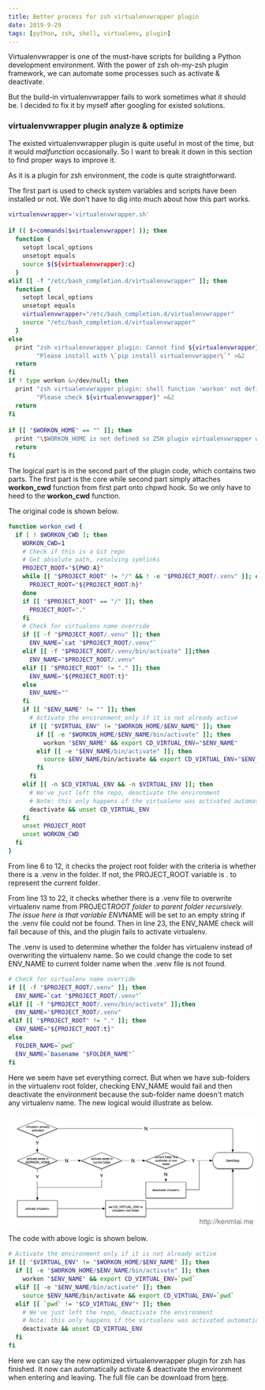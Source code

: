```yaml
---
title: Better process for zsh virtualenvwrapper plugin
date: 2019-9-29
tags: [python, zsh, shell, virtualenv, plugin]
---
```



Virtualenvwrapper is one of the must-have scripts for building a Python development environment. With the power of zsh oh-my-zsh plugin framework, we can automate some processes such as activate & deactivate.

But the build-in virtualenvwrapper fails to work sometimes what it should be. I decided to fix it by myself after googling for existed solutions.

### virtualenvwrapper plugin analyze & optimize

The existed virtualenvwrapper plugin is quite useful in most of the time, but it would *malfunction* occasionally. So I want to break it down in this section to find proper ways to improve it.

As it is a plugin for zsh environment, the code is quite straightforward.

The first part is used to check system variables and scripts have been installed or not. We don't have to dig into much about how this part works.

```bash
virtualenvwrapper='virtualenvwrapper.sh'

if (( $+commands[$virtualenvwrapper] )); then
  function {
    setopt local_options
    unsetopt equals
    source ${${virtualenvwrapper}:c}
  }
elif [[ -f "/etc/bash_completion.d/virtualenvwrapper" ]]; then
  function {
    setopt local_options
    unsetopt equals
    virtualenvwrapper="/etc/bash_completion.d/virtualenvwrapper"
    source "/etc/bash_completion.d/virtualenvwrapper"
  }
else
  print "zsh virtualenvwrapper plugin: Cannot find ${virtualenvwrapper}.\n"\
        "Please install with \`pip install virtualenvwrapper\`" >&2
  return
fi
if ! type workon &>/dev/null; then
  print "zsh virtualenvwrapper plugin: shell function 'workon' not defined.\n"\
        "Please check ${virtualenvwrapper}" >&2
  return
fi

if [[ "$WORKON_HOME" == "" ]]; then
  print "\$WORKON_HOME is not defined so ZSH plugin virtualenvwrapper will not work" >&2
  return
fi
```

The logical part is in the second part of the plugin code, which contains two parts. The first part is the core while second part simply attaches **workon_cwd** function from first part onto chpwd hook. So we only have to heed to the **workon_cwd** function.

The original code is shown below.

```bash
function workon_cwd {
  if [ ! $WORKON_CWD ]; then
    WORKON_CWD=1
    # Check if this is a Git repo
    # Get absolute path, resolving symlinks
    PROJECT_ROOT="${PWD:A}"
    while [[ "$PROJECT_ROOT" != "/" && ! -e "$PROJECT_ROOT/.venv" ]]; do
      PROJECT_ROOT="${PROJECT_ROOT:h}"
    done
    if [[ "$PROJECT_ROOT" == "/" ]]; then
      PROJECT_ROOT="."
    fi
    # Check for virtualenv name override
    if [[ -f "$PROJECT_ROOT/.venv" ]]; then
      ENV_NAME=`cat "$PROJECT_ROOT/.venv"`
    elif [[ -f "$PROJECT_ROOT/.venv/bin/activate" ]];then
      ENV_NAME="$PROJECT_ROOT/.venv"
    elif [[ "$PROJECT_ROOT" != "." ]]; then
      ENV_NAME="${PROJECT_ROOT:t}"
    else
      ENV_NAME=""
    fi
    if [[ "$ENV_NAME" != "" ]]; then
      # Activate the environment only if it is not already active
      if [[ "$VIRTUAL_ENV" != "$WORKON_HOME/$ENV_NAME" ]]; then
        if [[ -e "$WORKON_HOME/$ENV_NAME/bin/activate" ]]; then
          workon "$ENV_NAME" && export CD_VIRTUAL_ENV="$ENV_NAME"
        elif [[ -e "$ENV_NAME/bin/activate" ]]; then
          source $ENV_NAME/bin/activate && export CD_VIRTUAL_ENV="$ENV_NAME"
        fi
      fi
    elif [[ -n $CD_VIRTUAL_ENV && -n $VIRTUAL_ENV ]]; then
      # We've just left the repo, deactivate the environment
      # Note: this only happens if the virtualenv was activated automatically
      deactivate && unset CD_VIRTUAL_ENV
    fi
    unset PROJECT_ROOT
    unset WORKON_CWD
  fi
}
```

From line 6 to 12, it checks the project root folder with the criteria is whether there is a .venv in the folder. If not, the PROJECT_ROOT variable is . to represent the current folder.

From line 13 to 22, it checks whether there is a .venv file to overwrite virtualenv name from PROJECT*ROOT folder to parent folder recursively. The issue here is that variable ENV*NAME will be set to an empty string if the .venv file could not be found. Then in line 23, the ENV_NAME check will fail because of this, and the plugin fails to activate virtualenv.

The .venv is used to determine whether the folder has virtualenv instead of overwriting the virtualenv name. So we could change the code to set ENV_NAME to current folder name when the .venv file is not found.

```bash
# Check for virtualenv name override
if [[ -f "$PROJECT_ROOT/.venv" ]]; then
  ENV_NAME=`cat "$PROJECT_ROOT/.venv"`
elif [[ -f "$PROJECT_ROOT/.venv/bin/activate" ]];then
  ENV_NAME="$PROJECT_ROOT/.venv"
elif [[ "$PROJECT_ROOT" != "." ]]; then
  ENV_NAME="${PROJECT_ROOT:t}"
else
  FOLDER_NAME=`pwd`
  ENV_NAME=`basename "$FOLDER_NAME"`
fi
```

Here we seem have set everything correct. But when we have sub-folders in the virtualenv root folder, checking ENV_NAME would fail and then deactivate the environment because the sub-folder name doesn't match any virtualenv name. The new logical would illustrate as below.

![flow](https://raw.githubusercontent.com/KenMercusLai/kenmercuslai.github.io/pics/uPic/flow.png)

The code with above logic is shown below.

```bash
# Activate the environment only if it is not already active
if [[ "$VIRTUAL_ENV" != "$WORKON_HOME/$ENV_NAME" ]]; then
  if [[ -e "$WORKON_HOME/$ENV_NAME/bin/activate" ]]; then
    workon "$ENV_NAME" && export CD_VIRTUAL_ENV=`pwd`
  elif [[ -e "$ENV_NAME/bin/activate" ]]; then
    source $ENV_NAME/bin/activate && export CD_VIRTUAL_ENV=`pwd`
  elif [[ `pwd` != "$CD_VIRTUAL_ENV"* ]]; then
    # We've just left the repo, deactivate the environment
    # Note: this only happens if the virtualenv was activated automatically
    deactivate && unset CD_VIRTUAL_ENV
  fi
fi
```

Here we can say the new optimized virtualenvwrapper plugin for zsh has finished. It now can automatically activate & deactivate the environment when entering and leaving. The full file can be download from [here](http://kenmlai.me/wp-content/uploads/2015/07/virtualenvwrapper.plugin.zsh_.zip).
